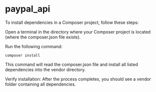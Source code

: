 # paypal_api

To install dependencies in a Composer project, follow these steps:

Open a terminal in the directory where your Composer project is located (where the composer.json file exists).

Run the following command:
```
composer install
```
This command will read the composer.json file and install all listed dependencies into the vendor directory.

Verify installation: After the process completes, you should see a vendor folder containing all dependencies.